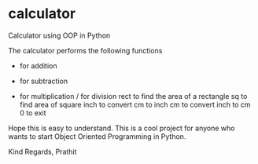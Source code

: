 # calculator
Calculator using OOP in Python

The calculator performs the following functions 
+ for addition
- for subtraction
* for multiplication
/ for division
rect to find the area of a rectangle
sq to find area of square
inch to convert cm to inch
cm to convert inch to cm
0 to exit

Hope this is easy to understand. This is a cool project for anyone who wants to start Object Oriented Programming in Python. 

Kind Regards,
Prathit

